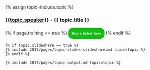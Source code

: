 {% assign topic=include.topic %}

<article class="topic" id="{{ topic.id }}">
	<h3 class="title"><a href="/2017/speakers#{{ topic.id }}">{{topic.speaker}}</a> - {{ topic.title }}</h3>
	{% if page.training == true %}
	<input type="button" onclick="location.href='https://holvi.com/shop/ETC2017/product/430a34a64f1d9e20f57f48a8300247ac/';" value="Buy a ticket here" style="
	    background-color: #12bd12;
	    color: white;
	    border-radius: 15px;
	    font: bold 10pt verdana;
	    border: none;
	    padding: 10px;
	">
	{% endif %}

	{% if topic.slideshare == true %}
    {% include 2017/pages/topic-slides-slideshare.md topic=topic %}
	{% endif %}

	{% include 2017/pages/topic-output.md topic=topic %}

</article>
